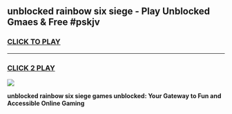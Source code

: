 
## unblocked rainbow six siege - Play Unblocked Gmaes & Free #pskjv
<h3>
<a href="https://news.freeplayer.one?title=unblocked_rainbow_six_siege&ref=24F">CLICK TO PLAY</a></h3>
<hr>

<h3>
<a href="https://news.freeplayer.one?title=unblocked_rainbow_six_siege&ref=24F">CLICK 2 PLAY</a>
  
</h3>

<a href="https://news.freeplayer.one?title=unblocked_rainbow_six_siege&ref=24F/"><img src="https://clearcache.store/games.png"></a>


**unblocked rainbow six siege games unblocked: Your Gateway to Fun and Accessible Online Gaming**
